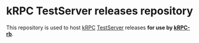 # kRPC TestServer releases repository

This repository is used to host [kRPC][1] [TestServer][2] releases **for use by [kRPC-rb][3]**.

[1]: https://github.com/krpc/krpc
[2]: https://github.com/krpc/krpc/tree/master/tools/TestServer
[3]: https://github.com/TeWu/krpc-rb
